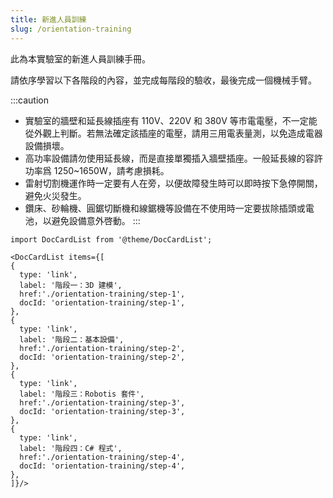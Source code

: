 ```yaml
---
title: 新進人員訓練
slug: /orientation-training
---
```


此為本實驗室的新進人員訓練手冊。

請依序學習以下各階段的內容，並完成每階段的驗收，最後完成一個機械手臂。

:::caution
- 實驗室的牆壁和延長線插座有 110V、220V 和 380V 等市電電壓，不一定能從外觀上判斷。若無法確定該插座的電壓，請用三用電表量測，以免造成電器設備損壞。
- 高功率設備請勿使用延長線，而是直接單獨插入牆壁插座。一般延長線的容許功率爲 1250\~1650W，請考慮損耗。
- 雷射切割機運作時一定要有人在旁，以便故障發生時可以即時按下急停開關，避免火災發生。
- 鑽床、砂輪機、圓鋸切斷機和線鋸機等設備在不使用時一定要拔除插頭或電池，以避免設備意外啓動。
:::

```mdx-code-block
import DocCardList from '@theme/DocCardList';

<DocCardList items={[
{
  type: 'link',
  label: '階段一：3D 建模',
  href:'./orientation-training/step-1',
  docId: 'orientation-training/step-1',
},
{
  type: 'link',
  label: '階段二：基本設備',
  href:'./orientation-training/step-2',
  docId: 'orientation-training/step-2',
},
{
  type: 'link',
  label: '階段三：Robotis 套件',
  href:'./orientation-training/step-3',
  docId: 'orientation-training/step-3',
},
{
  type: 'link',
  label: '階段四：C# 程式',
  href:'./orientation-training/step-4',
  docId: 'orientation-training/step-4',
},
]}/>
```
